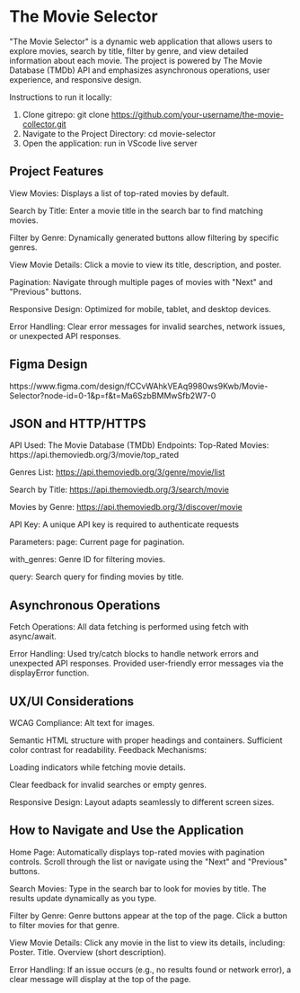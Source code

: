 # The Movie Selector
"The Movie Selector" is a dynamic web application that allows users to explore movies, search by title, filter by genre, and view detailed information about each movie. The project is powered by The Movie Database (TMDb) API and emphasizes asynchronous operations, user experience, and responsive design.

Instructions to run it locally:
1. Clone gitrepo: git clone https://github.com/your-username/the-movie-collector.git
2. Navigate to the Project Directory: cd movie-selector
3. Open the application: run in VScode live server

<h2>Project Features</h2>

View Movies: Displays a list of top-rated movies by default.

Search by Title: Enter a movie title in the search bar to find matching movies.

Filter by Genre: Dynamically generated buttons allow filtering by specific genres.

View Movie Details: Click a movie to view its title, description, and poster.

Pagination: Navigate through multiple pages of movies with "Next" and "Previous" buttons.

Responsive Design: Optimized for mobile, tablet, and desktop devices.

Error Handling: Clear error messages for invalid searches, network issues, or unexpected API responses.

<h2>Figma Design</h2>
https://www.figma.com/design/fCCvWAhkVEAq9980ws9Kwb/Movie-Selector?node-id=0-1&p=f&t=Ma6SzbBMMwSfb2W7-0

<h2>JSON and HTTP/HTTPS</h2>
API Used: The Movie Database (TMDb)
Endpoints:
 Top-Rated Movies: https://api.themoviedb.org/3/movie/top_rated

 Genres List: https://api.themoviedb.org/3/genre/movie/list
 
 Search by Title: https://api.themoviedb.org/3/search/movie
 
 Movies by Genre: https://api.themoviedb.org/3/discover/movie

API Key: A unique API key is required to authenticate requests

Parameters:
 page: Current page for pagination.

 with_genres: Genre ID for filtering movies.
 
 query: Search query for finding movies by title.

<h2> Asynchronous Operations</h2>
Fetch Operations: All data fetching is performed using fetch with async/await.

Error Handling:
 Used try/catch blocks to handle network errors and unexpected API responses.
 Provided user-friendly error messages via the displayError function.

<h2>UX/UI Considerations</h2>
WCAG Compliance:
 Alt text for images.

 Semantic HTML structure with proper headings and containers.
 Sufficient color contrast for readability.
Feedback Mechanisms:
 
 Loading indicators while fetching movie details.
 
 Clear feedback for invalid searches or empty genres.

Responsive Design:
 Layout adapts seamlessly to different screen sizes.

<h2>How to Navigate and Use the Application</h2>
Home Page:
Automatically displays top-rated movies with pagination controls.
Scroll through the list or navigate using the "Next" and "Previous" buttons.

Search Movies:
Type in the search bar to look for movies by title.
The results update dynamically as you type.

Filter by Genre:
Genre buttons appear at the top of the page.
Click a button to filter movies for that genre.

View Movie Details:
Click any movie in the list to view its details, including:
Poster.
Title.
Overview (short description).

Error Handling:
If an issue occurs (e.g., no results found or network error), a clear message will display at the top of the page.

